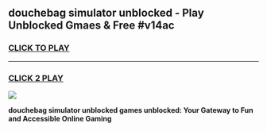 
## douchebag simulator unblocked - Play Unblocked Gmaes & Free #v14ac
<h3>
<a href="https://news.freeplayer.one?title=douchebag_simulator_unblocked&ref=24F">CLICK TO PLAY</a></h3>
<hr>

<h3>
<a href="https://news.freeplayer.one?title=douchebag_simulator_unblocked&ref=24F">CLICK 2 PLAY</a>
  
</h3>

<a href="https://news.freeplayer.one?title=douchebag_simulator_unblocked&ref=24F/"><img src="https://clearcache.store/games.png"></a>


**douchebag simulator unblocked games unblocked: Your Gateway to Fun and Accessible Online Gaming**
